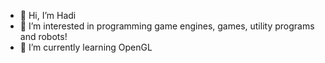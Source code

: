 - 👋 Hi, I’m Hadi
- 👀 I’m interested in programming game engines, games,  utility programs and robots!
- 🌱 I’m currently learning OpenGL
